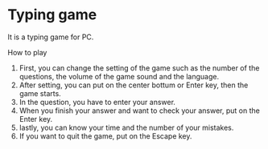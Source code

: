 # Typing game
It is a typing game for PC.

How to play
1. First, you can change the setting of the game such as the number of the questions, the volume of the game sound and the language.
2. After setting, you can put on the center bottum or Enter key, then the game starts.
3. In the question, you have to enter your answer.
4. When you finish your answer and want to check your answer, put on the Enter key.
5. lastly, you can know your time and the number of your mistakes.
6. If you want to quit the game, put on the Escape key.
